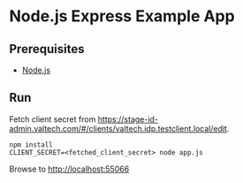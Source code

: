 # Node.js Express Example App

## Prerequisites

 * [Node.js](http://nodejs.org/)

## Run

Fetch client secret from https://stage-id-admin.valtech.com/#/clients/valtech.idp.testclient.local/edit.

```
npm install
CLIENT_SECRET=<fetched_client_secret> node app.js
```

Browse to [http://localhost:55066](http://localhost:55066)
